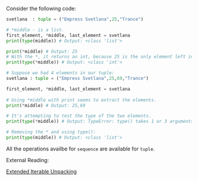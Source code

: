 Consider the following code:

```python
svetlana  : tuple = ("Empress Svetlana",25,"Trance")

# *middle - is a list.
first_element, *middle, last_element = svetlana
print(type(middle)) # Output: <class 'list'>

print(*middle) # Output: 25
# With the *, it returns an int, because 25 is the only element left in the list.
print(type(*middle)) # Output: <class 'int'> 

# Suppose we had 4 elements in our tuple:
svetlana : tuple = ("Empress Svetlana",25,69,"Trance")

first_element, *middle, last_element = svetlana
    
# Using *middle with print seems to extract the elements.
print(*middle) # Output: 25,69

# It's attempting to test the type of the two elements.
print(type(*middle)) # Output: TypeError: type() takes 1 or 3 arguments

# Removing the * and using type():
print(type(middle)) # Output: <class 'list'>
```

All the operations availbe for `sequence` are available for `tuple`.

External Reading:

[Extended Iterable Unpacking](https://peps.python.org/pep-3132/)
